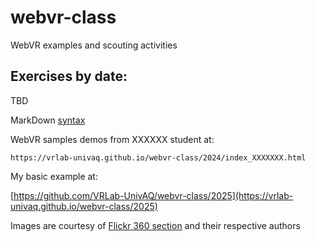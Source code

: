 # webvr-class
WebVR examples and scouting activities

## Exercises by date:

TBD
    
MarkDown [syntax](https://help.github.com/en/articles/basic-writing-and-formatting-syntax)

WebVR samples demos from XXXXXX student at:

    https://vrlab-univaq.github.io/webvr-class/2024/index_XXXXXXX.html

My basic example at:


   [https://github.com/VRLab-UnivAQ/webvr-class/2025](https://vrlab-univaq.github.io/webvr-class/2025)
   
Images are courtesy of [Flickr 360 section](https://www.flickr.com/photos/tags/360/) and their respective authors

